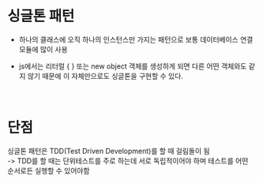 # 싱글톤 패턴

- 하나의 클래스에 오직 하나의 인스턴스만 가지는 패턴으로 보통 데이터베이스 연결 모듈에 많이 사용

- js에서는 리터럴 { } 또는 new object 객체를 생성하게 되면 다른 어떤 객체와도 같지 않기 때문에 이 자체만으로도 싱글톤을 구현할 수 있다.
  <br/>
  <br/>
  <br/>

# 단점

싱글톤 패턴은 TDD(Test Driven Development)를 할 때 걸림돌이 됨
<br/>
-> TDD를 할 때는 단위테스트를 주로 하는데 서로 독립적이어야 하며 테스트를 어떤 순서로든 실행할 수 있어야함
